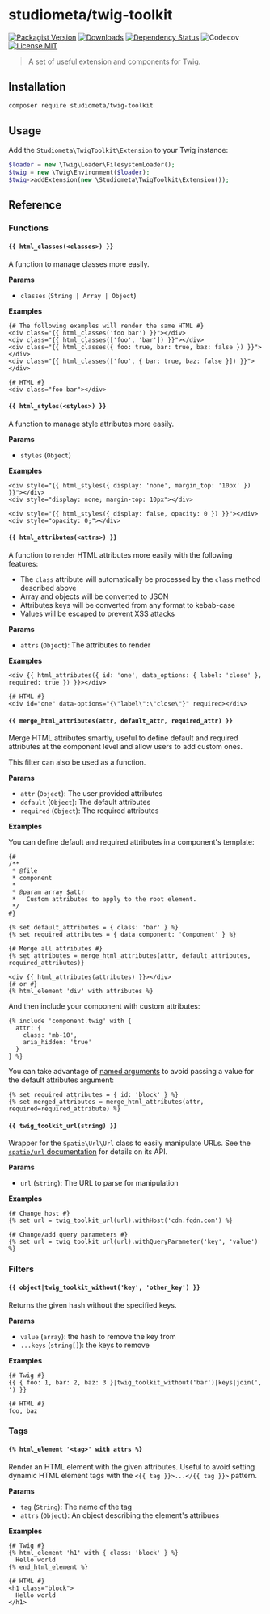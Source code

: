 # studiometa/twig-toolkit

[![Packagist Version](https://img.shields.io/github/v/release/studiometa/twig-toolkit?style=flat&colorB=3e63dd&colorA=414853&label=packagist)](https://packagist.org/packages/studiometa/twig-toolkit)
[![Downloads](https://img.shields.io/packagist/dm/studiometa/twig-toolkit?style=flat&colorB=3e63dd&colorA=414853)](https://packagist.org/packages/studiometa/twig-toolkit)
[![Dependency Status](https://img.shields.io/librariesio/github/studiometa/twig-toolkit?style=flat&colorB=3e63dd&colorA=414853)](https://packagist.org/packages/studiometa/twig-toolkit)
![Codecov](https://img.shields.io/codecov/c/github/studiometa/twig-toolkit?style=flat&colorB=3e63dd&colorA=414853)
[![License MIT](https://img.shields.io/packagist/l/studiometa/twig-toolkit?style=flat&colorB=3e63dd&colorA=414853)](https://github.com/studiometa/twig-toolkit/blob/master/LICENSE)

> A set of useful extension and components for Twig.

## Installation

```bash
composer require studiometa/twig-toolkit
```

## Usage

Add the `Studiometa\TwigToolkit\Extension` to your Twig instance:

```php
$loader = new \Twig\Loader\FilesystemLoader();
$twig = new \Twig\Environment($loader);
$twig->addExtension(new \Studiometa\TwigToolkit\Extension());
```

## Reference

### Functions

#### `{{ html_classes(<classes>) }}`

A function to manage classes more easily.

**Params**

- `classes` (`String | Array | Object`)

**Examples**

```twig
{# The following examples will render the same HTML #}
<div class="{{ html_classes('foo bar') }}"></div>
<div class="{{ html_classes(['foo', 'bar']) }}"></div>
<div class="{{ html_classes({ foo: true, bar: true, baz: false }) }}"></div>
<div class="{{ html_classes(['foo', { bar: true, baz: false }]) }}"></div>

{# HTML #}
<div class="foo bar"></div>
```

#### `{{ html_styles(<styles>) }}`

A function to manage style attributes more easily.

**Params**

- `styles` (`Object`)

**Examples**

```twig
<div style="{{ html_styles({ display: 'none', margin_top: '10px' }) }}"></div>
<div style="display: none; margin-top: 10px"></div>

<div style="{{ html_styles({ display: false, opacity: 0 }) }}"></div>
<div style="opacity: 0;"></div>
```

#### `{{ html_attributes(<attrs>) }}`

A function to render HTML attributes more easily with the following features:

- The `class` attribute will automatically be processed by the `class` method described above
- Array and objects will be converted to JSON
- Attributes keys will be converted from any format to kebab-case
- Values will be escaped to prevent XSS attacks

**Params**

- `attrs` (`Object`): The attributes to render

**Examples**

```twig
<div {{ html_attributes({ id: 'one', data_options: { label: 'close' }, required: true }) }}></div>

{# HTML #}
<div id="one" data-options="{\"label\":\"close\"}" required></div>
```

#### `{{ merge_html_attributes(attr, default_attr, required_attr) }}`

Merge HTML attributes smartly, useful to define default and required attributes at the component level and allow users to add custom ones.

This filter can also be used as a function.

**Params**

- `attr` (`Object`): The user provided attributes
- `default` (`Object`): The default attributes
- `required` (`Object`): The required attributes

**Examples**

You can define default and required attributes in a component's template:

```twig
{#
/**
 * @file
 * component
 *
 * @param array $attr
 *   Custom attributes to apply to the root element.
 */
#}

{% set default_attributes = { class: 'bar' } %}
{% set required_attributes = { data_component: 'Component' } %}

{# Merge all attributes #}
{% set attributes = merge_html_attributes(attr, default_attributes, required_attributes)}

<div {{ html_attributes(attributes) }}></div>
{# or #}
{% html_element 'div' with attributes %}
```

And then include your component with custom attributes:

```twig
{% include 'component.twig' with {
  attr: {
    class: 'mb-10',
    aria_hidden: 'true'
  }
} %}
```

You can take advantage of [named arguments](http://twig.symfony.com/doc/3.x/templates.html#named-arguments) to avoid passing a value for the default attributes argument:

```twig
{% set required_attributes = { id: 'block' } %}
{% set merged_attributes = merge_html_attributes(attr, required=required_attribute) %}
```

#### `{{ twig_toolkit_url(string) }}`

Wrapper for the `Spatie\Url\Url` class to easily manipulate URLs. See the [`spatie/url` documentation](https://github.com/spatie/url) for details on its API.

**Params**

- `url` (`string`): The URL to parse for manipulation

**Examples**

```twig
{# Change host #}
{% set url = twig_toolkit_url(url).withHost('cdn.fqdn.com') %}

{# Change/add query parameters #}
{% set url = twig_toolkit_url(url).withQueryParameter('key', 'value') %}
```

### Filters

#### `{{ object|twig_toolkit_without('key', 'other_key') }}`

Returns the given hash without the specified keys.

**Params**

- `value` (`array`): the hash to remove the key from
- `...keys` (`string[]`): the keys to remove

**Examples**

```twig
{# Twig #}
{{ { foo: 1, bar: 2, baz: 3 }|twig_toolkit_without('bar')|keys|join(', ') }}

{# HTML #}
foo, baz
```

### Tags

#### `{% html_element '<tag>' with attrs %}`

Render an HTML element with the given attributes. Useful to avoid setting dynamic HTML element tags with the `<{{ tag }}>...</{{ tag }}>` pattern.

**Params**

- `tag` (`String`): The name of the tag
- `attrs` (`Object`): An object describing the element's attribues

**Examples**

```twig
{# Twig #}
{% html_element 'h1' with { class: 'block' } %}
  Hello world
{% end_html_element %}

{# HTML #}
<h1 class="block">
  Hello world
</h1>
```
